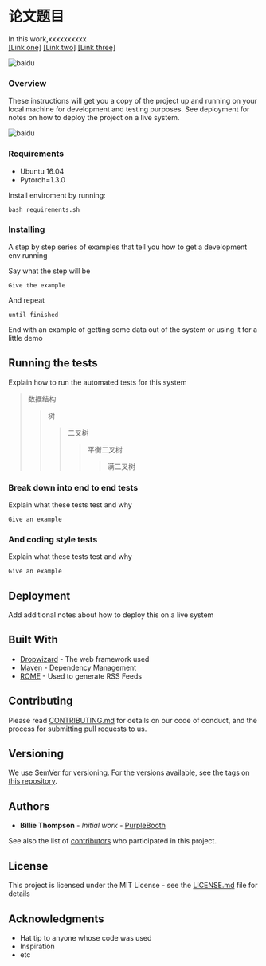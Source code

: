 # 论文题目

In this work,xxxxxxxxxx <br>
[[Link one]](https://raw.githubusercontent.com/alibaba/ARouter/master/demo/arouter-demo.gif)
[[Link two]](https://raw.githubusercontent.com/alibaba/ARouter/master/demo/arouter-demo.gif)
[[Link three]](https://raw.githubusercontent.com/alibaba/ARouter/master/demo/arouter-demo.gif)
    
![baidu](https://github.com/Fonnn/test/blob/master/images/test_image2.png)  

### Overview

These instructions will get you a copy of the project up and running on your local machine for development and testing purposes. See deployment for notes on how to deploy the project on a live system.

![baidu](https://github.com/Fonnn/test/blob/master/images/test_image1.png)

### Requirements

* Ubuntu 16.04 <br>
* Pytorch=1.3.0 <br>

Install enviroment by running:

```
bash requirements.sh
```

### Installing

A step by step series of examples that tell you how to get a development env running

Say what the step will be

```
Give the example
```

And repeat

```
until finished
```

End with an example of getting some data out of the system or using it for a little demo

## Running the tests

Explain how to run the automated tests for this system
>数据结构  
>>树  
>>>二叉树  
>>>>平衡二叉树  
>>>>>满二叉树  

### Break down into end to end tests

Explain what these tests test and why

```
Give an example
```

### And coding style tests

Explain what these tests test and why

```
Give an example
```

## Deployment

Add additional notes about how to deploy this on a live system

## Built With

* [Dropwizard](http://www.dropwizard.io/1.0.2/docs/) - The web framework used
* [Maven](https://maven.apache.org/) - Dependency Management
* [ROME](https://rometools.github.io/rome/) - Used to generate RSS Feeds

## Contributing

Please read [CONTRIBUTING.md](https://gist.github.com/PurpleBooth/b24679402957c63ec426) for details on our code of conduct, and the process for submitting pull requests to us.

## Versioning

We use [SemVer](http://semver.org/) for versioning. For the versions available, see the [tags on this repository](https://github.com/your/project/tags). 

## Authors

* **Billie Thompson** - *Initial work* - [PurpleBooth](https://github.com/PurpleBooth)

See also the list of [contributors](https://github.com/your/project/contributors) who participated in this project.

## License

This project is licensed under the MIT License - see the [LICENSE.md](LICENSE.md) file for details

## Acknowledgments

* Hat tip to anyone whose code was used
* Inspiration
* etc
